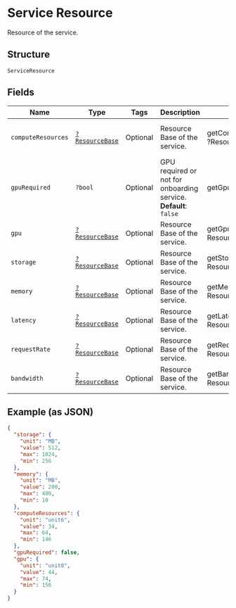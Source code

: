 
# Service Resource

Resource of the service.

## Structure

`ServiceResource`

## Fields

| Name | Type | Tags | Description | Getter | Setter |
|  --- | --- | --- | --- | --- | --- |
| `computeResources` | [`?ResourceBase`](../../doc/models/resource-base.md) | Optional | Resource Base of the service. | getComputeResources(): ?ResourceBase | setComputeResources(?ResourceBase computeResources): void |
| `gpuRequired` | `?bool` | Optional | GPU required or not for onboarding service.<br>**Default**: `false` | getGpuRequired(): ?bool | setGpuRequired(?bool gpuRequired): void |
| `gpu` | [`?ResourceBase`](../../doc/models/resource-base.md) | Optional | Resource Base of the service. | getGpu(): ?ResourceBase | setGpu(?ResourceBase gpu): void |
| `storage` | [`?ResourceBase`](../../doc/models/resource-base.md) | Optional | Resource Base of the service. | getStorage(): ?ResourceBase | setStorage(?ResourceBase storage): void |
| `memory` | [`?ResourceBase`](../../doc/models/resource-base.md) | Optional | Resource Base of the service. | getMemory(): ?ResourceBase | setMemory(?ResourceBase memory): void |
| `latency` | [`?ResourceBase`](../../doc/models/resource-base.md) | Optional | Resource Base of the service. | getLatency(): ?ResourceBase | setLatency(?ResourceBase latency): void |
| `requestRate` | [`?ResourceBase`](../../doc/models/resource-base.md) | Optional | Resource Base of the service. | getRequestRate(): ?ResourceBase | setRequestRate(?ResourceBase requestRate): void |
| `bandwidth` | [`?ResourceBase`](../../doc/models/resource-base.md) | Optional | Resource Base of the service. | getBandwidth(): ?ResourceBase | setBandwidth(?ResourceBase bandwidth): void |

## Example (as JSON)

```json
{
  "storage": {
    "unit": "MB",
    "value": 512,
    "max": 1024,
    "min": 256
  },
  "memory": {
    "unit": "MB",
    "value": 200,
    "max": 400,
    "min": 10
  },
  "computeResources": {
    "unit": "unit6",
    "value": 34,
    "max": 64,
    "min": 146
  },
  "gpuRequired": false,
  "gpu": {
    "unit": "unit0",
    "value": 44,
    "max": 74,
    "min": 156
  }
}
```

